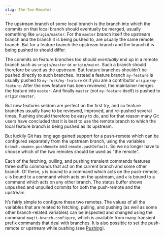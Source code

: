 ```yaml
---
slug: The-Two-Remotes
---
```


The upstream branch of some local branch is the branch into which the commits on that local branch should eventually be merged, usually something like `origin/master`. For the `master` branch itself the upstream branch and the branch it is being pushed to, are usually the same remote branch. But for a feature branch the upstream branch and the branch it is being pushed to should differ.

The commits on feature branches too should *eventually* end up in a remote branch such as `origin/master` or `origin/maint`. Such a branch should therefore be used as the upstream. But feature branches shouldn’t be pushed directly to such branches. Instead a feature branch `my-feature` is usually pushed to `my-fork/my-feature` or if you are a contributor `origin/my-feature`. After the new feature has been reviewed, the maintainer merges the feature into `master`. And finally `master` (not `my-feature` itself) is pushed to `origin/master`.

But new features seldom are perfect on the first try, and so feature branches usually have to be reviewed, improved, and re-pushed several times. Pushing should therefore be easy to do, and for that reason many Git users have concluded that it is best to use the remote branch to which the local feature branch is being pushed as its upstream.

But luckily Git has long ago gained support for a push-remote which can be configured separately from the upstream branch, using the variables `branch.<name>.pushRemote` and `remote.pushDefault`. So we no longer have to choose which of the two remotes should be used as "the remote".

Each of the fetching, pulling, and pushing transient commands features three suffix commands that act on the current branch and some other branch. Of these, `p` is bound to a command which acts on the push-remote, `u` is bound to a command which acts on the upstream, and `e` is bound to a command which acts on any other branch. The status buffer shows unpushed and unpulled commits for both the push-remote and the upstream.

It’s fairly simple to configure these two remotes. The values of all the variables that are related to fetching, pulling, and pushing (as well as some other branch-related variables) can be inspected and changed using the command `magit-branch-configure`, which is available from many transient prefix commands that deal with branches. It is also possible to set the push-remote or upstream while pushing (see [Pushing](/docs/magit/Pushing)).
